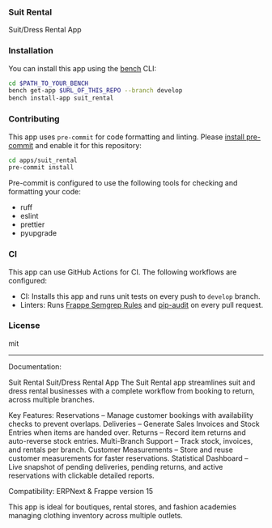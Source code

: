 ### Suit Rental

Suit/Dress Rental App

### Installation

You can install this app using the [bench](https://github.com/frappe/bench) CLI:

```bash
cd $PATH_TO_YOUR_BENCH
bench get-app $URL_OF_THIS_REPO --branch develop
bench install-app suit_rental
```

### Contributing

This app uses `pre-commit` for code formatting and linting. Please [install pre-commit](https://pre-commit.com/#installation) and enable it for this repository:

```bash
cd apps/suit_rental
pre-commit install
```

Pre-commit is configured to use the following tools for checking and formatting your code:

- ruff
- eslint
- prettier
- pyupgrade

### CI

This app can use GitHub Actions for CI. The following workflows are configured:

- CI: Installs this app and runs unit tests on every push to `develop` branch.
- Linters: Runs [Frappe Semgrep Rules](https://github.com/frappe/semgrep-rules) and [pip-audit](https://pypi.org/project/pip-audit/) on every pull request.


### License

mit

-----
Documentation:

Suit Rental
Suit/Dress Rental App
The Suit Rental app streamlines suit and dress rental businesses with a complete workflow from booking to return, across multiple branches.

Key Features:
Reservations – Manage customer bookings with availability checks to prevent overlaps.
Deliveries – Generate Sales Invoices and Stock Entries when items are handed over.
Returns – Record item returns and auto-reverse stock entries.
Multi-Branch Support – Track stock, invoices, and rentals per branch.
Customer Measurements – Store and reuse customer measurements for faster reservations.
Statistical Dashboard – Live snapshot of pending deliveries, pending returns, and active reservations with clickable detailed reports.

Compatibility:
ERPNext & Frappe version 15

This app is ideal for boutiques, rental stores, and fashion academies managing clothing inventory across multiple outlets.
